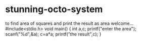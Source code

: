# stunning-octo-system
to find area of squares and print the result as area
welcome...
#include<stdio.h>
void main()
{
int a,c;
printf("enter the area");
scanf("%d",&a);
c=a*a;
printf("the result",c);
}
